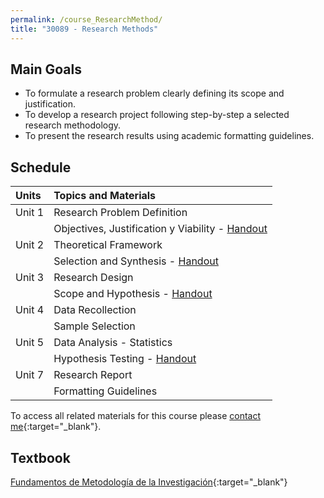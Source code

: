 ```yaml
---
permalink: /course_ResearchMethod/
title: "30089 - Research Methods"
---
```

## Main Goals
- To formulate a research problem clearly defining its scope and justification.
- To develop a research project following step-by-step a selected research methodology.
- To present the research results using academic formatting guidelines.

## Schedule

| Units  | Topics and Materials                                                                                                                     | 
|:-------|:-----------------------------------------------------------------------------------------------------------------------------------------|
| Unit 1 | Research Problem Definition                                                                                                              |
|        | Objectives, Justification y Viability - [Handout](https://drive.google.com/file/d/1EXqwNHD0PWaKRxD7U4Ph9qSrFStalZGR/view?usp=share_link) |
| Unit 2 | Theoretical Framework                                                                                                                    |
|        | Selection and Synthesis - [Handout](https://drive.google.com/file/d/1quNlMQV3wqQBEgnqIe8_BcXmcwG_mtKw/view?usp=share_link)               |
| Unit 3 | Research Design                                                                                                                          |
|        | Scope and Hypothesis - [Handout](https://drive.google.com/file/d/1TcOW6SCrUQyO9hRviMlpH7qQ9xwK8CA5/view?usp=share_link)                  |
| Unit 4 | Data Recollection                                                                                                                        |
|        | Sample Selection                                                                                                                         |
| Unit 5 | Data Analysis - Statistics                                                                                                               |
|        | Hypothesis Testing         - [Handout](https://drive.google.com/file/d/1KLWpjcp4nyrw9-xdY81tNiRDTimpxX0M/view?usp=share_link)            |
| Unit 7 | Research Report                                                                                                                          |
|        | Formatting Guidelines                                                                                                                    |
 
To access all related materials for this course please [contact me](https://forms.gle/63NYpG1siX6E4KGj8){:target="_blank"}.
## Textbook
[Fundamentos de Metodología de la Investigación](https://a.co/d/c9Waz2q){:target="_blank"}

